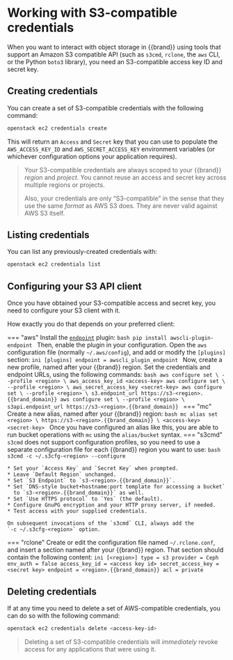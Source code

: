 # Working with S3-compatible credentials

When you want to interact with object storage in {{brand}} using
tools that support an Amazon S3 compatible API (such as `s3cmd`,
`rclone`, the `aws` CLI, or the Python `boto3` library), you need an
S3-compatible access key ID and secret key.


## Creating credentials

You can create a set of S3-compatible credentials with the following
command:

```bash
openstack ec2 credentials create
```

This will return an `Access` and `Secret` key that you can use to
populate the `AWS_ACCESS_KEY_ID` and `AWS_SECRET_ACCESS_KEY`
environment variables (or whichever configuration options your
application requires).

> Your S3-compatible credentials are always scoped to your
> {{brand}} *region* and *project*. You cannot reuse an access
> and secret key across multiple regions or projects.
>
> Also, your credentials are only “S3-compatible” in the sense that
> they use the same *format* as AWS S3 does. They are never valid against
> AWS S3 itself.


## Listing credentials

You can list any previously-created credentials with:

```bash
openstack ec2 credentials list
```

## Configuring your S3 API client

Once you have obtained your S3-compatible access and secret key, you
need to configure your S3 client with it.

How exactly you do that depends on your preferred client:

=== "aws"
    Install the [`endpoint`](https://pypi.org/project/awscli-plugin-endpoint/) plugin:
    ```bash
    pip install awscli-plugin-endpoint
    ```
    Then, enable the plugin in your configuration.
    Open the `aws` configuration file (normally `~/.aws/config`), and add or modify the `[plugins]` section:
    ```ini
    [plugins]
    endpoint = awscli_plugin_endpoint
    ```
    Now, create a new profile, named after your {{brand}} region.
    Set the credentials and endpoint URLs, using the following commands:
    ```bash
    aws configure set \
      --profile <region> \
      aws_access_key_id <access-key>
    aws configure set \
      --profile <region> \
      aws_secret_access_key <secret-key>
    aws configure set \
      --profile <region> \
      s3.endpoint_url https://s3-<region>.{{brand_domain}}
    aws configure set \
      --profile <region> \
      s3api.endpoint_url https://s3-<region>.{{brand_domain}}
    ```
=== "mc"
    Create a new alias, named after your {{brand}} region:
    ```bash
    mc alias set <region> \
      https://s3-<region>.{{brand_domain}} \
      <access-key> <secret-key>
    ```
    Once you have configured an alias like this, you are able to
    run bucket operations with `mc` using the `alias/bucket` syntax.
=== "s3cmd"
    `s3cmd` does not support configuration profiles, so you need to use
    a separate configuration file for each {{brand}} region you
    want to use:
    ```bash
    s3cmd -c ~/.s3cfg-<region> --configure
    ```

    * Set your `Access Key` and `Secret Key` when prompted.
    * Leave `Default Region` unchanged.
    * Set `S3 Endpoint` to `s3-<region>.{{brand_domain}}`.
    * Set `DNS-style bucket+hostname:port template for accessing a bucket`
      to `s3-<region>.{{brand_domain}}` as well.
    * Set `Use HTTPS protocol` to `Yes` (the default).
    * Configure GnuPG encryption and your HTTP proxy server, if needed.
    * Test access with your supplied credentials.

    On subsequent invocations of the `s3cmd` CLI, always add the
    `-c ~/.s3cfg-<region>` option.
=== "rclone"
    Create or edit the configuration file named `~/.rclone.conf`, and insert a section named after your {{brand}} region.
    That section should contain the following content:
    ```ini
    [<region>]
    type = s3
    provider = Ceph
    env_auth = false
    access_key_id = <access key id>
    secret_access_key = <secret key>
    endpoint = <region>.{{brand_domain}}
    acl = private
    ```

## Deleting credentials

If at any time you need to delete a set of AWS-compatible credentials,
you can do so with the following command:

```bash
openstack ec2 credentials delete <access-key-id>
```

> Deleting a set of S3-compatible credentials will *immediately*
> revoke access for any applications that were using it.
